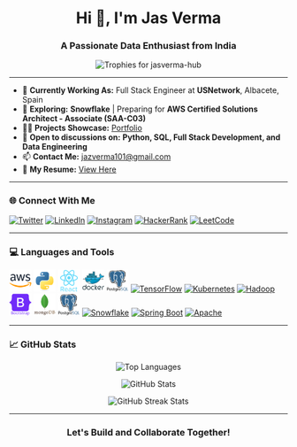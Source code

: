 <h1 align="center">Hi 👋, I'm Jas Verma</h1>
<h3 align="center">A Passionate Data Enthusiast from India</h3>

<p align="center">
  <img src="https://github-profile-trophy.vercel.app/?username=jasverma-hub&theme=gruvbox" alt="Trophies for jasverma-hub" />
</p>

---

- 🔭 **Currently Working As:** Full Stack Engineer at **USNetwork**, Albacete, Spain  
- 🌱 **Exploring:** **Snowflake** | Preparing for **AWS Certified Solutions Architect - Associate (SAA-C03)**  
- 👨‍💻 **Projects Showcase:** [Portfolio](https://jasverma.tech/)  
- 💬 **Open to discussions on:** **Python, SQL, Full Stack Development, and Data Engineering**  
- 📫 **Contact Me:** jazverma101@gmail.com  
- 📄 **My Resume:** [View Here](https://docs.google.com/document/d/1ImaOEn5TTU732LQEG3ObVKrp5lk1CuHC/edit?usp=drive_link&ouid=113741645521635966111&rtpof=true&sd=true)  

---

<h3 align="left">🌐 Connect With Me</h3>
<p align="left">
  <a href="https://twitter.com/_jazverma" target="blank"><img src="https://img.shields.io/badge/-Twitter-1DA1F2?style=flat-square&logo=twitter&logoColor=white" alt="Twitter"></a>
  <a href="https://linkedin.com/in/jas-verma" target="blank"><img src="https://img.shields.io/badge/-LinkedIn-0077B5?style=flat-square&logo=linkedin&logoColor=white" alt="LinkedIn"></a>
  <a href="https://instagram.com/_jasverma" target="blank"><img src="https://img.shields.io/badge/-Instagram-E4405F?style=flat-square&logo=instagram&logoColor=white" alt="Instagram"></a>
  <a href="https://www.hackerrank.com/jazverma101" target="blank"><img src="https://img.shields.io/badge/-HackerRank-00EA64?style=flat-square&logo=hackerrank&logoColor=white" alt="HackerRank"></a>
  <a href="https://leetcode.com/jasverma2128" target="blank"><img src="https://img.shields.io/badge/-LeetCode-FFA116?style=flat-square&logo=leetcode&logoColor=white" alt="LeetCode"></a>
</p>

---


<h3><h3 align="left">💻 Languages and Tools</h3></h3>

<p align="left">
  <a href="https://aws.amazon.com" target="_blank" rel="noreferrer"><img src="https://raw.githubusercontent.com/devicons/devicon/master/icons/amazonwebservices/amazonwebservices-original-wordmark.svg" alt="AWS" width="40" height="40"></a>
  <a href="https://www.python.org" target="_blank" rel="noreferrer"><img src="https://raw.githubusercontent.com/devicons/devicon/master/icons/python/python-original.svg" alt="Python" width="40" height="40"></a>
  <a href="https://reactjs.org/" target="_blank" rel="noreferrer"><img src="https://raw.githubusercontent.com/devicons/devicon/master/icons/react/react-original-wordmark.svg" alt="React" width="40" height="40"></a>
  <a href="https://www.docker.com/" target="_blank" rel="noreferrer"><img src="https://raw.githubusercontent.com/devicons/devicon/master/icons/docker/docker-original-wordmark.svg" alt="Docker" width="40" height="40"></a>
  <a href="https://www.postgresql.com/" target="_blank" rel="noreferrer"><img src="https://raw.githubusercontent.com/devicons/devicon/master/icons/postgresql/postgresql-original-wordmark.svg" alt="MySQL" width="40" height="40"></a>
  <a href="https://www.tensorflow.org" target="_blank" rel="noreferrer"><img src="https://www.vectorlogo.zone/logos/tensorflow/tensorflow-icon.svg" alt="TensorFlow" width="40" height="40"></a>
  <a href="https://kubernetes.io" target="_blank" rel="noreferrer"><img src="https://www.vectorlogo.zone/logos/kubernetes/kubernetes-icon.svg" alt="Kubernetes" width="40" height="40"></a>
  <a href="https://hadoop.apache.org/" target="_blank" rel="noreferrer"><img src="https://www.vectorlogo.zone/logos/apache_hadoop/apache_hadoop-icon.svg" alt="Hadoop" width="40" height="40"></a>
  <a href="https://getbootstrap.com/" target="_blank" rel="noreferrer"><img src="https://raw.githubusercontent.com/devicons/devicon/master/icons/bootstrap/bootstrap-plain-wordmark.svg" alt="Bootstrap" width="40" height="40"></a>
  <a href="https://www.mongodb.com/" target="_blank" rel="noreferrer"><img src="https://raw.githubusercontent.com/devicons/devicon/master/icons/mongodb/mongodb-original-wordmark.svg" alt="MongoDB" width="40" height="40"></a>
  <a href="https://www.postgresql.org/" target="_blank" rel="noreferrer"><img src="https://raw.githubusercontent.com/devicons/devicon/master/icons/postgresql/postgresql-original-wordmark.svg" alt="PostgreSQL" width="40" height="40"></a>
  <a href="https://www.snowflake.com/" target="_blank" rel="noreferrer"><img src="https://www.vectorlogo.zone/logos/snowflake/snowflake-icon.svg" alt="Snowflake" width="40" height="40"></a>
  <a href="https://spring.io/" target="_blank" rel="noreferrer"><img src="https://www.vectorlogo.zone/logos/springio/springio-icon.svg" alt="Spring Boot" width="40" height="40"></a>
  <a href="https://www.apache.org/" target="_blank" rel="noreferrer"><img src="https://www.vectorlogo.zone/logos/apache/apache-icon.svg" alt="Apache" width="40" height="40"></a>
</p>


---

<h3 align="left">📈 GitHub Stats</h3>
<p align="center">
  <img src="https://github-readme-stats.vercel.app/api/top-langs/?username=jasverma-hub&show_icons=true&locale=en&layout=compact&theme=radical" alt="Top Languages" />
</p>
<p align="center">
  <img src="https://github-readme-stats.vercel.app/api?username=jasverma-hub&show_icons=true&locale=en&theme=radical" alt="GitHub Stats" />
</p>
<p align="center">
  <img src="https://github-readme-streak-stats.herokuapp.com/?user=jasverma-hub&theme=radical" alt="GitHub Streak Stats" />
</p>

---

<h3 align="center">Let's Build and Collaborate Together!</h3>
